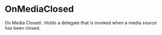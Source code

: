 # OnMediaClosed

On Media Closed:. Holds a delegate that is invoked when a media source has been closed.

